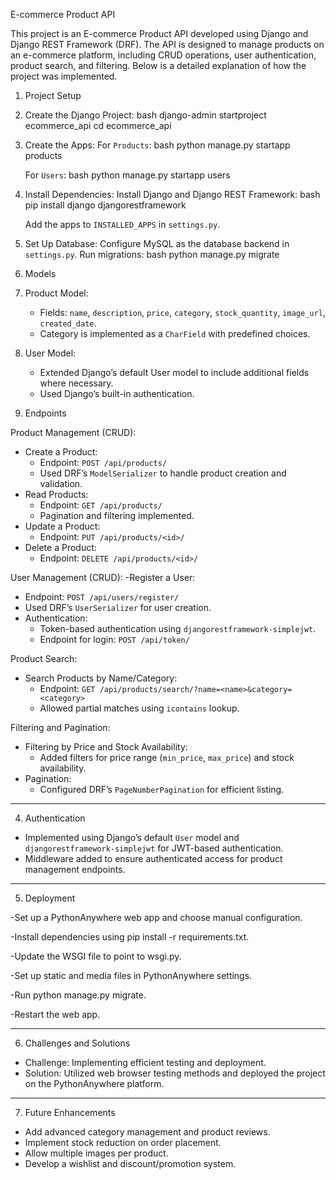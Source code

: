  E-commerce Product API

This project is an E-commerce Product API developed using Django and Django REST Framework (DRF). The API is designed to manage products on an e-commerce platform, including CRUD operations, user authentication, product search, and filtering. Below is a detailed explanation of how the project was implemented.


 1. Project Setup

1. Create the Django Project:
   bash
   django-admin startproject ecommerce_api
   cd ecommerce_api
   

2. Create the Apps:
    For `Products`:
     bash
     python manage.py startapp products
    
    For `Users`:
     bash
     python manage.py startapp users
    

3. Install Dependencies:
    Install Django and Django REST Framework:
    bash
     pip install django djangorestframework
     
   Add the apps to `INSTALLED_APPS` in `settings.py`.

4. Set Up Database:
    Configure MySQL as the database backend in `settings.py`.
    Run migrations:
     bash
     python manage.py migrate
     


 2. Models

1. Product Model:
   - Fields: `name`, `description`, `price`, `category`, `stock_quantity`, `image_url`, `created_date`.
   - Category is implemented as a `CharField` with predefined choices.

2. User Model:
   - Extended Django’s default User model to include additional fields where necessary.
   - Used Django’s built-in authentication.



 3. Endpoints

 Product Management (CRUD):
- Create a Product:
  - Endpoint: `POST /api/products/`
  - Used DRF’s `ModelSerializer` to handle product creation and validation.
- Read Products:
  - Endpoint: `GET /api/products/`
  - Pagination and filtering implemented.
- Update a Product:
  - Endpoint: `PUT /api/products/<id>/`
- Delete a Product:
  - Endpoint: `DELETE /api/products/<id>/`

 User Management (CRUD):
-Register a User:
  - Endpoint: `POST /api/users/register/`
  - Used DRF’s `UserSerializer` for user creation.
- Authentication:
  - Token-based authentication using `djangorestframework-simplejwt`.
  - Endpoint for login: `POST /api/token/`

 Product Search:
- Search Products by Name/Category:
  - Endpoint: `GET /api/products/search/?name=<name>&category=<category>`
  - Allowed partial matches using `icontains` lookup.

 Filtering and Pagination:
- Filtering by Price and Stock Availability:
  - Added filters for price range (`min_price`, `max_price`) and stock availability.
- Pagination:
  - Configured DRF’s `PageNumberPagination` for efficient listing.

---

4. Authentication

- Implemented using Django’s default `User` model and `djangorestframework-simplejwt` for JWT-based authentication.
- Middleware added to ensure authenticated access for product management endpoints.

---

 5. Deployment

  -Set up a PythonAnywhere web app and choose manual configuration.

  -Install dependencies using pip install -r requirements.txt.

  -Update the WSGI file to point to wsgi.py.

  -Set up static and media files in PythonAnywhere settings.

  -Run python manage.py migrate.

  -Restart the web app.

---

 6. Challenges and Solutions

- Challenge: Implementing efficient testing and deployment.
- Solution: Utilized web browser testing methods and deployed the project on the PythonAnywhere platform.

---

 7. Future Enhancements

- Add advanced category management and product reviews.
- Implement stock reduction on order placement.
- Allow multiple images per product.
- Develop a wishlist and discount/promotion system.



